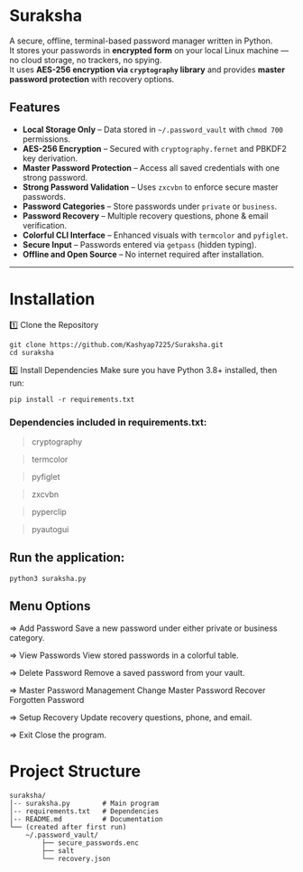 # **Suraksha** 
A secure, offline, terminal-based password manager written in Python.  
It stores your passwords in **encrypted form** on your local Linux machine — no cloud storage, no trackers, no spying.  
It uses **AES-256 encryption via `cryptography` library** and provides **master password protection** with recovery options.

##  Features

- **Local Storage Only** – Data stored in `~/.password_vault` with `chmod 700` permissions.
- **AES-256 Encryption** – Secured with `cryptography.fernet` and PBKDF2 key derivation.
- **Master Password Protection** – Access all saved credentials with one strong password.
- **Strong Password Validation** – Uses `zxcvbn` to enforce secure master passwords.
- **Password Categories** – Store passwords under `private` or `business`.
- **Password Recovery** – Multiple recovery questions, phone & email verification.
- **Colorful CLI Interface** – Enhanced visuals with `termcolor` and `pyfiglet`.
- **Secure Input** – Passwords entered via `getpass` (hidden typing).
- **Offline and Open Source** – No internet required after installation.

---

# Installation
1️⃣ Clone the Repository
```
git clone https://github.com/Kashyap7225/Suraksha.git
cd suraksha
```
2️⃣ Install Dependencies
Make sure you have Python 3.8+ installed, then run:
```
pip install -r requirements.txt
```
### Dependencies included in requirements.txt:
> cryptography

> termcolor

> pyfiglet

> zxcvbn

> pyperclip

> pyautogui

## Run the application:
```
python3 suraksha.py
```
##  Menu Options
=> Add Password
Save a new password under either private or business category.

=> View Passwords
View stored passwords in a colorful table.

=> Delete Password
Remove a saved password from your vault.

=> Master Password Management
Change Master Password
Recover Forgotten Password

=> Setup Recovery
Update recovery questions, phone, and email.

=> Exit
Close the program.

# Project Structure
```
suraksha/
│-- suraksha.py        # Main program
│-- requirements.txt   # Dependencies
│-- README.md          # Documentation
└── (created after first run)
    ~/.password_vault/
        ├── secure_passwords.enc
        ├── salt
        └── recovery.json
```
